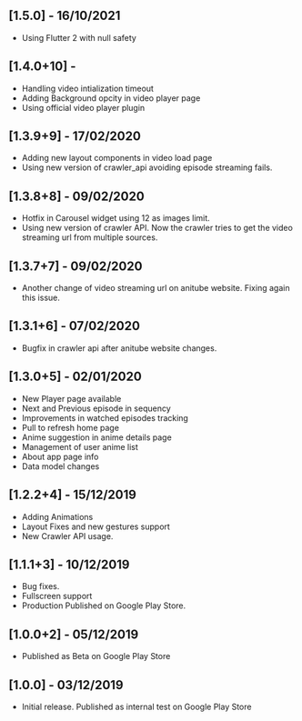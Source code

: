 ## [1.5.0] - 16/10/2021
* Using Flutter 2 with null safety

## [1.4.0+10] -
* Handling video intialization timeout
* Adding Background opcity in video player page
* Using official video player plugin

## [1.3.9+9] - 17/02/2020
* Adding new layout components in video load page
* Using new version of crawler_api avoiding episode streaming fails.

## [1.3.8+8] - 09/02/2020
* Hotfix in Carousel widget using 12 as images limit.
* Using new version of crawler API. Now the crawler tries to get the video streaming url from multiple sources.

## [1.3.7+7] - 09/02/2020
* Another change of video streaming url on anitube website. Fixing again this issue.

## [1.3.1+6] - 07/02/2020
* Bugfix in crawler api after anitube website changes.

## [1.3.0+5] - 02/01/2020
* New Player page available
* Next and Previous episode in sequency
* Improvements in watched episodes tracking
* Pull to refresh home page
* Anime suggestion in anime details page
* Management of user anime list
* About app page info
* Data model changes

## [1.2.2+4] - 15/12/2019
* Adding Animations
* Layout Fixes and new gestures support
* New Crawler API usage.

## [1.1.1+3] - 10/12/2019
* Bug fixes.
* Fullscreen support 
* Production Published on Google Play Store.

## [1.0.0+2] - 05/12/2019
* Published as Beta on Google Play Store

## [1.0.0] - 03/12/2019
* Initial release. Published as internal test on Google Play Store